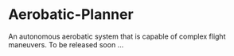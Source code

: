 # Aerobatic-Planner
An autonomous aerobatic system that is capable of complex flight maneuvers.
To be released soon ...
